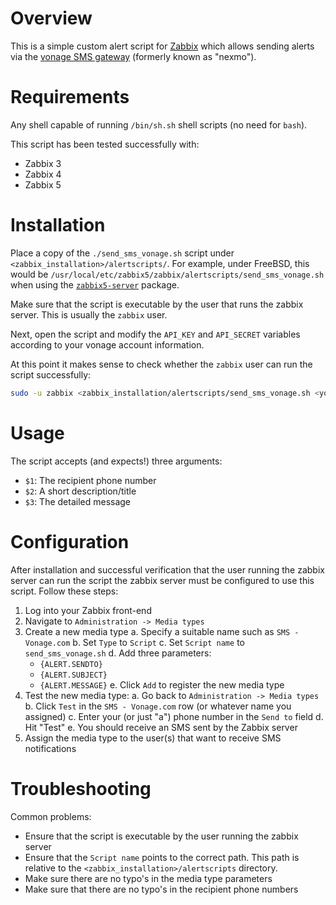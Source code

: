 # Overview
This is a simple custom alert script for [Zabbix](https://zabbix.com) which allows sending alerts via the [vonage SMS gateway](https://vonage.com) (formerly known as "nexmo").

# Requirements
Any shell capable of running `/bin/sh.sh` shell scripts (no need for `bash`).

This script has been tested successfully with:
- Zabbix 3
- Zabbix 4
- Zabbix 5

# Installation
Place a copy of the `./send_sms_vonage.sh` script under `<zabbix_installation>/alertscripts/`.
For example, under FreeBSD, this would be `/usr/local/etc/zabbix5/zabbix/alertscripts/send_sms_vonage.sh` when using the [`zabbix5-server`](https://www.freshports.org/net-mgmt/zabbix5-server/) package.

Make sure that the script is executable by the user that runs the zabbix server. This is usually the `zabbix` user.

Next, open the script and modify the `API_KEY` and `API_SECRET` variables according to your vonage account information.

At this point it makes sense to check whether the `zabbix` user can run the script successfully:
```sh
sudo -u zabbix <zabbix_installation/alertscripts/send_sms_vonage.sh <your_phone_number> "Test" "This is a test message!"
```

# Usage
The script accepts (and expects!) three arguments:
- `$1`: The recipient phone number
- `$2`: A short description/title
- `$3`: The detailed message

# Configuration
After installation and successful verification that the user running the zabbix server can run the script the zabbix server must be configured to use this script.
Follow these steps:
1. Log into your Zabbix front-end
2. Navigate to `Administration -> Media types`
3. Create a new media type
  a. Specify a suitable name such as `SMS - Vonage.com`
  b. Set `Type` to `Script`
  c. Set `Script name` to `send_sms_vonage.sh`
  d. Add three parameters:
    - `{ALERT.SENDTO}`
    - `{ALERT.SUBJECT}`
    - `{ALERT.MESSAGE}`
  e. Click `Add` to register the new media type
4. Test the new media type:
  a. Go back to `Administration -> Media types`
  b. Click `Test` in the `SMS - Vonage.com` row (or whatever name you assigned)
  c. Enter your (or just "a") phone number in the `Send to` field
  d. Hit "Test"
  e. You should receive an SMS sent by the Zabbix server
5. Assign the media type to the user(s) that want to receive SMS notifications

# Troubleshooting
Common problems:
- Ensure that the script is executable by the user running the zabbix server
- Ensure that the `Script name` points to the correct path. This path is relative to the `<zabbix_installation>/alertscripts` directory.
- Make sure there are no typo's in the media type parameters
- Make sure that there are no typo's in the recipient phone numbers
